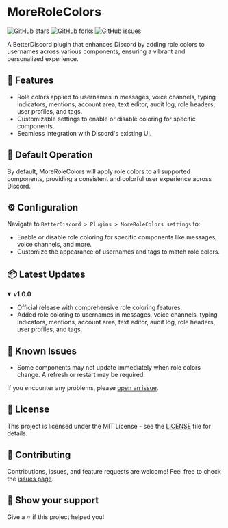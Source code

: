 # MoreRoleColors

![GitHub stars](https://img.shields.io/github/stars/DaddyBoard/BD-Plugins/tree/main/MoreRoleColors?style=social)
![GitHub forks](https://img.shields.io/github/forks/DaddyBoard/BD-Plugins/tree/main/MoreRoleColors?style=social)
![GitHub issues](https://img.shields.io/github/issues/DaddyBoard/BD-Plugins/MoreRoleColors)

A BetterDiscord plugin that enhances Discord by adding role colors to usernames across various components, ensuring a vibrant and personalized experience.

## 🚀 Features

- Role colors applied to usernames in messages, voice channels, typing indicators, mentions, account area, text editor, audit log, role headers, user profiles, and tags.
- Customizable settings to enable or disable coloring for specific components.
- Seamless integration with Discord's existing UI.

## 🔧 Default Operation

By default, MoreRoleColors will apply role colors to all supported components, providing a consistent and colorful user experience across Discord.

## ⚙️ Configuration

Navigate to `BetterDiscord > Plugins > MoreRoleColors settings` to:
- Enable or disable role coloring for specific components like messages, voice channels, and more.
- Customize the appearance of usernames and tags to match role colors.

## 📦 Latest Updates

<details open>
<summary><strong>v1.0.0</strong></summary>

- Official release with comprehensive role coloring features.
- Added role coloring to usernames in messages, voice channels, typing indicators, mentions, account area, text editor, audit log, role headers, user profiles, and tags.

</details>

## 🐛 Known Issues

- Some components may not update immediately when role colors change. A refresh or restart may be required.

If you encounter any problems, please [open an issue](https://github.com/DaddyBoard/MoreRoleColors/issues).

## 📄 License

This project is licensed under the MIT License - see the [LICENSE](https://github.com/DaddyBoard/MoreRoleColors/blob/main/LICENSE) file for details.

## 🤝 Contributing

Contributions, issues, and feature requests are welcome! Feel free to check the [issues page](https://github.com/DaddyBoard/MoreRoleColors/issues).

## 🌟 Show your support

Give a ⭐️ if this project helped you!
